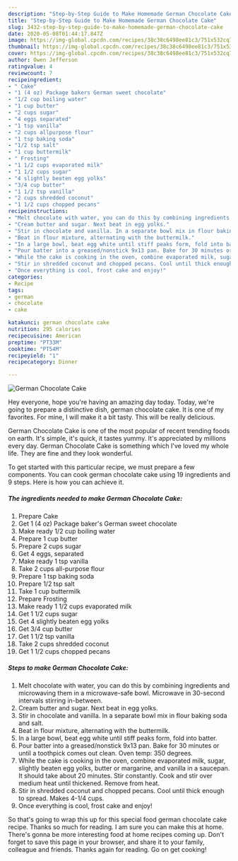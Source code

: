 ```yaml
---
description: "Step-by-Step Guide to Make Homemade German Chocolate Cake"
title: "Step-by-Step Guide to Make Homemade German Chocolate Cake"
slug: 3432-step-by-step-guide-to-make-homemade-german-chocolate-cake
date: 2020-05-08T01:44:17.847Z
image: https://img-global.cpcdn.com/recipes/38c38c6498ee81c3/751x532cq70/german-chocolate-cake-recipe-main-photo.jpg
thumbnail: https://img-global.cpcdn.com/recipes/38c38c6498ee81c3/751x532cq70/german-chocolate-cake-recipe-main-photo.jpg
cover: https://img-global.cpcdn.com/recipes/38c38c6498ee81c3/751x532cq70/german-chocolate-cake-recipe-main-photo.jpg
author: Owen Jefferson
ratingvalue: 4
reviewcount: 7
recipeingredient:
- " Cake"
- "1 (4 oz) Package bakers German sweet chocolate"
- "1/2 cup boiling water"
- "1 cup butter"
- "2 cups sugar"
- "4 eggs separated"
- "1 tsp vanilla"
- "2 cups allpurpose flour"
- "1 tsp baking soda"
- "1/2 tsp salt"
- "1 cup buttermilk"
- " Frosting"
- "1 1/2 cups evaporated milk"
- "1 1/2 cups sugar"
- "4 slightly beaten egg yolks"
- "3/4 cup butter"
- "1 1/2 tsp vanilla"
- "2 cups shredded coconut"
- "1 1/2 cups chopped pecans"
recipeinstructions:
- "Melt chocolate with water, you can do this by combining ingredients and microwaving them in a microwave-safe bowl. Microwave in 30-second intervals stirring in-between."
- "Cream butter and sugar. Next beat in egg yolks."
- "Stir in chocolate and vanilla. In a separate bowl mix in flour baking soda and salt."
- "Beat in flour mixture, alternating with the buttermilk."
- "In a large bowl, beat egg white until stiff peaks form, fold into batter."
- "Pour batter into a greased/nonstick 9x13 pan. Bake for 30 minutes or until a toothpick comes out clean. Oven temp: 350 degrees."
- "While the cake is cooking in the oven, combine evaporated milk, sugar, slightly beaten egg yolks, butter or margarine, and vanilla in a saucepan. It should take about 20 minutes. Stir constantly. Cook and stir over medium heat until thickened. Remove from heat."
- "Stir in shredded coconut and chopped pecans. Cool until thick enough to spread. Makes 4-1/4 cups."
- "Once everything is cool, frost cake and enjoy!"
categories:
- Recipe
tags:
- german
- chocolate
- cake

katakunci: german chocolate cake 
nutrition: 295 calories
recipecuisine: American
preptime: "PT33M"
cooktime: "PT54M"
recipeyield: "1"
recipecategory: Dinner

---
```



![German Chocolate Cake](https://img-global.cpcdn.com/recipes/38c38c6498ee81c3/751x532cq70/german-chocolate-cake-recipe-main-photo.jpg)

Hey everyone, hope you're having an amazing day today. Today, we're going to prepare a distinctive dish, german chocolate cake. It is one of my favorites. For mine, I will make it a bit tasty. This will be really delicious.



German Chocolate Cake is one of the most popular of recent trending foods on earth. It's simple, it's quick, it tastes yummy. It's appreciated by millions every day. German Chocolate Cake is something which I've loved my whole life. They are fine and they look wonderful.


To get started with this particular recipe, we must prepare a few components. You can cook german chocolate cake using 19 ingredients and 9 steps. Here is how you can achieve it.

<!--inarticleads1-->

##### The ingredients needed to make German Chocolate Cake:

1. Prepare  Cake
1. Get 1 (4 oz) Package baker&#39;s German sweet chocolate
1. Make ready 1/2 cup boiling water
1. Prepare 1 cup butter
1. Prepare 2 cups sugar
1. Get 4 eggs, separated
1. Make ready 1 tsp vanilla
1. Take 2 cups all-purpose flour
1. Prepare 1 tsp baking soda
1. Prepare 1/2 tsp salt
1. Take 1 cup buttermilk
1. Prepare  Frosting
1. Make ready 1 1/2 cups evaporated milk
1. Get 1 1/2 cups sugar
1. Get 4 slightly beaten egg yolks
1. Get 3/4 cup butter
1. Get 1 1/2 tsp vanilla
1. Take 2 cups shredded coconut
1. Get 1 1/2 cups chopped pecans




<!--inarticleads2-->

##### Steps to make German Chocolate Cake:

1. Melt chocolate with water, you can do this by combining ingredients and microwaving them in a microwave-safe bowl. Microwave in 30-second intervals stirring in-between.
1. Cream butter and sugar. Next beat in egg yolks.
1. Stir in chocolate and vanilla. In a separate bowl mix in flour baking soda and salt.
1. Beat in flour mixture, alternating with the buttermilk.
1. In a large bowl, beat egg white until stiff peaks form, fold into batter.
1. Pour batter into a greased/nonstick 9x13 pan. Bake for 30 minutes or until a toothpick comes out clean. Oven temp: 350 degrees.
1. While the cake is cooking in the oven, combine evaporated milk, sugar, slightly beaten egg yolks, butter or margarine, and vanilla in a saucepan. It should take about 20 minutes. Stir constantly. Cook and stir over medium heat until thickened. Remove from heat.
1. Stir in shredded coconut and chopped pecans. Cool until thick enough to spread. Makes 4-1/4 cups.
1. Once everything is cool, frost cake and enjoy!




So that's going to wrap this up for this special food german chocolate cake recipe. Thanks so much for reading. I am sure you can make this at home. There's gonna be more interesting food at home recipes coming up. Don't forget to save this page in your browser, and share it to your family, colleague and friends. Thanks again for reading. Go on get cooking!
